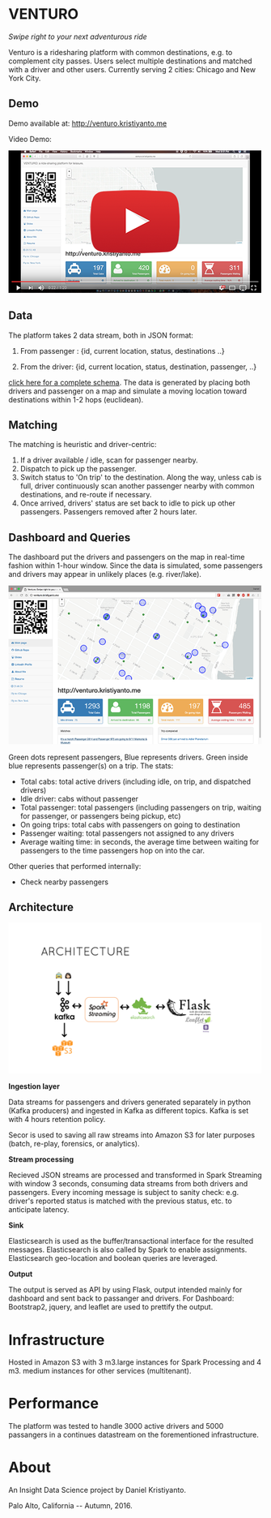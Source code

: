 # VENTURO
*Swipe right to your next adventurous ride*


Venturo is a ridesharing platform with common destinations, e.g. to complement city passes. Users select multiple destinations and matched with a driver and other users. Currently serving 2 cities: Chicago and New York City.

## Demo
Demo available at: http://venturo.kristiyanto.me


Video Demo:

[![Demo Video](media/youtube.png)](https://youtu.be/GpJAtzlqFNk)


## Data
The platform takes 2 data stream, both in JSON format:

1.  From passenger : {id, current location, status, destinations ..}

2.  From the driver: {id, current location, status, destination, passenger, ..}

[click here for a complete schema](elasticsearch). The data is generated by placing both drivers and passenger on a map and simulate a moving location toward destinations within 1-2 hops (euclidean).

## Matching
The matching is heuristic and driver-centric:

1. If a driver available / idle, scan for passenger nearby.
2. Dispatch to pick up the passenger.
3. Switch status to 'On trip' to the destination. Along the way, unless cab is full, driver continuously scan another passenger nearby with common destinations, and re-route if necessary.
4. Once arrived, drivers' status are set back to idle to pick up other passengers. Passengers removed after 2 hours later.


## Dashboard and Queries
The dashboard put the drivers and passengers on the map in real-time fashion within 1-hour window. Since the data is simulated, some passengers and drivers may appear in unlikely places (e.g. river/lake).


<img src="media/screenshot.png" width=500px />

Green dots represent passengers, Blue represents drivers. Green inside blue represents passenger(s) on a trip.
The stats:
- Total cabs: total active drivers (including idle, on trip, and dispatched drivers)
- Idle driver: cabs without passenger
- Total passenger: total passengers (including passengers on trip, waiting for passenger, or passengers being pickup, etc)
- On going trips: total cabs with passengers on going to destination
- Passenger waiting: total passengers not assigned to any drivers
- Average waiting time: in seconds, the average time between waiting for passengers to the time passengers hop on into the car.

Other queries that performed internally:
- Check nearby passengers

## Architecture

<img src="media/architecture.png" width=500px />

__Ingestion layer__

Data streams for passengers and drivers generated separately in python (Kafka producers) and ingested in Kafka as different topics. Kafka is set with 4 hours retention policy.

Secor is used to saving all raw streams into Amazon S3 for later purposes (batch, re-play, forensics, or analytics).

__Stream processing__

Recieved JSON streams are processed and transformed in Spark Streaming with window 3 seconds, consuming data streams from both drivers and passengers. Every incoming message is subject to sanity check: e.g. driver's reported status is matched with the previous status, etc. to anticipate latency.

__Sink__

Elasticsearch is used as the buffer/transactional interface for the resulted messages. Elasticsearch is also called by Spark to enable assignments. Elasticsearch geo-location and boolean queries are leveraged. 

__Output__

The output is served as API by using Flask, output intended  mainly for dashboard and sent back to passanger and drivers.
For Dashboard: Bootstrap2, jquery, and leaflet are used to prettify the output.

# Infrastructure
Hosted in Amazon S3 with 3 m3.large instances for Spark Processing and 4 m3. medium instances for other services (multitenant).

# Performance
The platform was tested to handle 3000 active drivers and 5000 passangers in a continues datastream on the forementioned infrastructure. 

# About
An Insight Data Science project by Daniel Kristiyanto.

Palo Alto, California -- Autumn, 2016.
